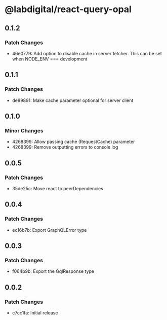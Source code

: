 # @labdigital/react-query-opal

## 0.1.2

### Patch Changes

- 46e0779: Add option to disable cache in server fetcher. This can be set when NODE_ENV === development

## 0.1.1

### Patch Changes

- de89891: Make cache parameter optional for server client

## 0.1.0

### Minor Changes

- 4268399: Allow passing cache (RequestCache) parameter
- 4268399: Remove outputting errors to console.log

## 0.0.5

### Patch Changes

- 35de25c: Move react to peerDependencies

## 0.0.4

### Patch Changes

- ec16b7b: Export GraphQLError type

## 0.0.3

### Patch Changes

- f064b9b: Export the GqlResponse type

## 0.0.2

### Patch Changes

- c7cc1fa: Initial release
